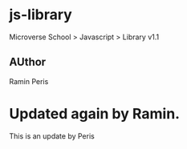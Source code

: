 # js-library
Microverse School > Javascript > Library v1.1


## AUthor
Ramin
Peris

# Updated again by Ramin.
This is an update by Peris